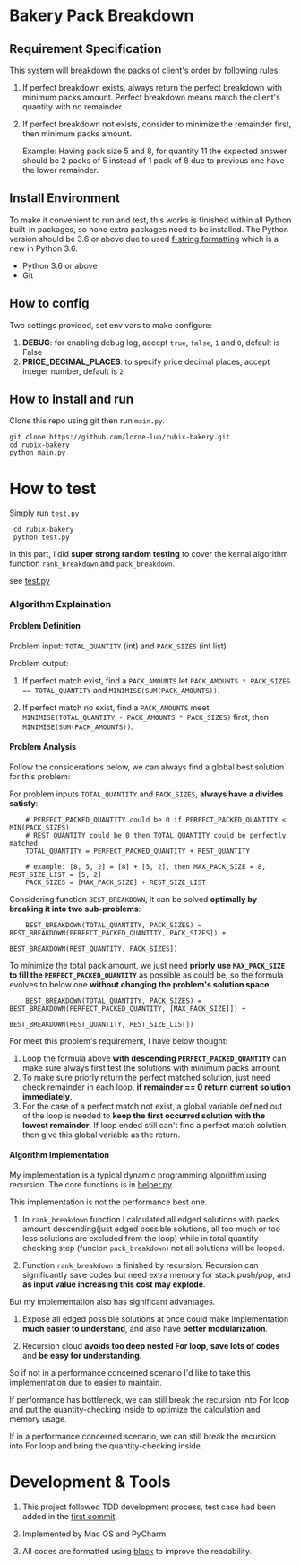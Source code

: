 # Bakery Pack Breakdown

## Requirement Specification
This system will breakdown the packs of client's order by following rules:

1. If perfect breakdown exists, always return the perfect breakdown with minimum packs amount. Perfect breakdown means match the client's quantity with no remainder.
2. If perfect breakdown not exists, consider to minimize the remainder first, then minimum packs amount.
    
    Example: Having pack size 5 and 8, for quantity 11 the expected answer should be 2 packs of 5 instead of 1 pack of 8 due to previous one have the lower remainder.
     
## Install Environment
To make it convenient to run and test, this works is finished within all Python built-in packages, so none extra packages need to be installed. The Python version should be 3.6 or above due to used [f-string formatting](https://docs.python.org/3/reference/lexical_analysis.html#f-strings) which is a new in Python 3.6.
- Python 3.6 or above
- Git

## How to config

Two settings provided, set env vars to make configure:

1. **DEBUG**: for enabling debug log, accept `true`, `false`, `1` and `0`, default is False
2. **PRICE_DECIMAL_PLACES**: to specify price decimal places, accept integer number, default is `2`

## How to install and run
Clone this repo using git then run `main.py`.

 ```
 git clone https://github.com/lorne-luo/rubix-bakery.git
 cd rubix-bakery
 python main.py
 ```
 
# How to test
Simply run `test.py`
```
 cd rubix-bakery
 python test.py
 ```
In this part, I did **super strong random testing** to cover the kernal algorithm function `rank_breakdown` and `pack_breakdown`. 

see [test.py](b.com/lorne-luo/rubix-bakery/blob/master/test.py)

### Algorithm Explaination
#### Problem Definition

Problem input: `TOTAL_QUANTITY` (int) and `PACK_SIZES` (int list)

Problem output: 

1. If perfect match exist, find a `PACK_AMOUNTS` let `PACK_AMOUNTS * PACK_SIZES == TOTAL_QUANTITY` and `MINIMISE(SUM(PACK_AMOUNTS))`.

2. If perfect match no exist, find a `PACK_AMOUNTS` meet `MINIMISE(TOTAL_QUANTITY - PACK_AMOUNTS * PACK_SIZES)` first, then `MINIMISE(SUM(PACK_AMOUNTS))`.

#### Problem Analysis

Follow the considerations below, we can always find a global best solution for this problem:


For problem inputs `TOTAL_QUANTITY` and `PACK_SIZES`, **always have a divides satisfy**:
```
    # PERFECT_PACKED_QUANTITY could be 0 if PERFECT_PACKED_QUANTITY < MIN(PACK_SIZES)
    # REST_QUANTITY could be 0 then TOTAL_QUANTITY could be perfectly matched 
    TOTAL_QUANTITY = PERFECT_PACKED_QUANTITY + REST_QUANTITY  
    
    # example: [8, 5, 2] = [8] + [5, 2], then MAX_PACK_SIZE = 8, REST_SIZE_LIST = [5, 2]
    PACK_SIZES = [MAX_PACK_SIZE] + REST_SIZE_LIST 
```

Considering function `BEST_BREAKDOWN`, it can be solved **optimally by breaking it into two sub-problems**:
```
    BEST_BREAKDOWN(TOTAL_QUANTITY, PACK_SIZES) = BEST_BREAKDOWN(PERFECT_PACKED_QUANTITY, PACK_SIZES]) + 
                                                 BEST_BREAKDOWN(REST_QUANTITY, PACK_SIZES])
```

To minimize the total pack amount, we just need **priorly use `MAX_PACK_SIZE` to fill the `PERFECT_PACKED_QUANTITY`** as possible as could be, so the formula evolves to below one **without changing the problem's solution space**. 
```
    BEST_BREAKDOWN(TOTAL_QUANTITY, PACK_SIZES) = BEST_BREAKDOWN(PERFECT_PACKED_QUANTITY, [MAX_PACK_SIZE]]) +
                                                 BEST_BREAKDOWN(REST_QUANTITY, REST_SIZE_LIST])
```

For meet this problem's requirement, I have below thought:
1. Loop the formula above **with descending `PERFECT_PACKED_QUANTITY`** can make sure always first test the solutions with minimum packs amount.
2. To make sure priorly return the perfect matched solution, just need check remainder in each loop, **if remainder == 0 return current solution immediately**.
3. For the case of a perfect match not exist, a global variable defined out of the loop is needed to **keep the first occurred solution with the lowest remainder**. If loop ended still can't find a perfect match solution, then give this global variable as the return.

#### Algorithm Implementation
My implementation is a typical dynamic programming algorithm using recursion. The core functions is in [helper.py](https://github.com/lorne-luo/rubix-bakery/blob/master/helper.py).

This implementation is not the performance best one. 

1. In `rank_breakdown` function I calculated all edged solutions with packs amount descending(just edged possible solutions, all too much or too less solutions are excluded from the loop) while in total quantity checking step (funcion `pack_breakdown`) not all solutions will be looped.

2. Function `rank_breakdown` is finished by recursion. Recursion can significantly save codes but need extra memory for stack push/pop, and **as input value increasing this cost may explode**.

But my implementation also has significant advantages.

1. Expose all edged possible solutions at once could make implementation **much easier to understand**, and also have **better modularization**.

2. Recursion cloud **avoids too deep nested For loop**, **save lots of codes** and **be easy for understanding**. 

So if not in a performance concerned scenario I'd like to take this implementation due to easier to maintain.
 
If performance has bottleneck, we can still break the recursion into For loop and put the quantity-checking inside to optimize the calculation and memory usage.
 
If in a performance concerned scenario, we can still break the recursion into For loop and bring the quantity-checking inside.

# Development & Tools

1. This project followed TDD development process, test case had been added in the [first commit](https://github.com/lorne-luo/rubix-bakery/commit/63badd3b8767b34ee9204c31cccb988f09be6feb).

2. Implemented by Mac OS and PyCharm 

3. All codes are formatted using [black](https://github.com/python/black) to improve the readability. 